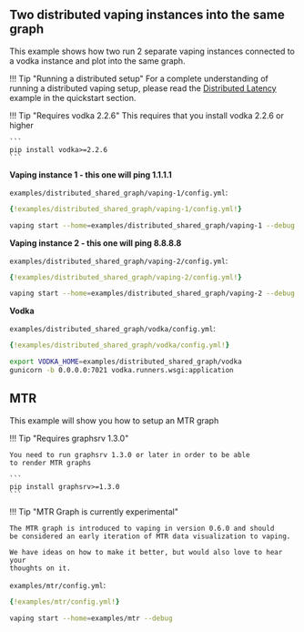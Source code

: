 ## Two distributed vaping instances into the same graph

This example shows how two run 2 separate vaping instances connected to a vodka instance and plot into the same graph.

!!! Tip "Running a distributed setup"
    For a complete understanding of running a distributed vaping setup, please read the [Distributed Latency](quickstart/#example-distributed-latency) example in the quickstart section.

!!! Tip "Requires vodka 2.2.6"
    This requires that you install vodka 2.2.6 or higher

    ```
    pip install vodka>=2.2.6
    ```

**Vaping instance 1 - this one will ping 1.1.1.1**

`examples/distributed_shared_graph/vaping-1/config.yml`:
```yml
{!examples/distributed_shared_graph/vaping-1/config.yml!}
```

```sh
vaping start --home=examples/distributed_shared_graph/vaping-1 --debug
```

**Vaping instance 2 - this one will ping 8.8.8.8**

`examples/distributed_shared_graph/vaping-2/config.yml`:
```yml
{!examples/distributed_shared_graph/vaping-2/config.yml!}
```

```sh
vaping start --home=examples/distributed_shared_graph/vaping-2 --debug
```

**Vodka**

`examples/distributed_shared_graph/vodka/config.yml`:
```yml
{!examples/distributed_shared_graph/vodka/config.yml!}
```

```sh
export VODKA_HOME=examples/distributed_shared_graph/vodka
gunicorn -b 0.0.0.0:7021 vodka.runners.wsgi:application
```

## MTR

This example will show you how to setup an MTR graph

!!! Tip "Requires graphsrv 1.3.0"

    You need to run graphsrv 1.3.0 or later in order to be able
    to render MTR graphs

    ```
    pip install graphsrv>=1.3.0
    ```


!!! Tip "MTR Graph is currently experimental"

    The MTR graph is introduced to vaping in version 0.6.0 and should
    be considered an early iteration of MTR data visualization to vaping.

    We have ideas on how to make it better, but would also love to hear your
    thoughts on it.


`examples/mtr/config.yml`:
```yml
{!examples/mtr/config.yml!}
```

```sh
vaping start --home=examples/mtr --debug
```


